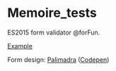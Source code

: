 # Memoire_tests

ES2015 form validator @forFun.


[Example](https://bobmoutarde.github.io/Memoire_tests/)


Form design: [Palimadra](https://github.com/palimadra) ([Codepen](http://codepen.io/palimadra/pen/EKmnb))
